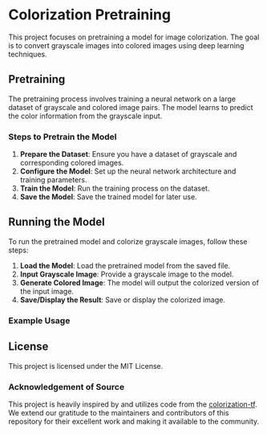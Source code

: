 # Colorization Pretraining

This project focuses on pretraining a model for image colorization. The goal is to convert grayscale images into colored images using deep learning techniques.

## Pretraining

The pretraining process involves training a neural network on a large dataset of grayscale and colored image pairs. The model learns to predict the color information from the grayscale input.

### Steps to Pretrain the Model

1. **Prepare the Dataset**: Ensure you have a dataset of grayscale and corresponding colored images.
2. **Configure the Model**: Set up the neural network architecture and training parameters.
3. **Train the Model**: Run the training process on the dataset.
4. **Save the Model**: Save the trained model for later use.

## Running the Model

To run the pretrained model and colorize grayscale images, follow these steps:

1. **Load the Model**: Load the pretrained model from the saved file.
2. **Input Grayscale Image**: Provide a grayscale image to the model.
3. **Generate Colored Image**: The model will output the colorized version of the input image.
4. **Save/Display the Result**: Save or display the colorized image.

### Example Usage

## License

This project is licensed under the MIT License.

### Acknowledgement of Source

This project is heavily inspired by and utilizes code from the [colorization-tf](https://github.com/nilboy/colorization-tf.git). We extend our gratitude to the maintainers and contributors of this repository for their excellent work and making it available to the community.

